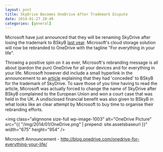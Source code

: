 ```yaml
---
layout: post
title: SkyDrive Becomes OneDrive After Trademark Dispute
date: 2014-01-27 20:49
categories: [general]
---
```

Microsoft have just announced that they will be renaming SkyDrive after losing the trademark to BSkyB <a href="http://www.computerweekly.com/news/2240202874/Microsoft-concedes-to-BSkyB-over-SkyDrive-trademark" target="_blank">last year</a>. Microsoft's cloud storage solution will now be rebranded to OneDrive with the tagline "For everything in your life".

Throwing a positive spin on it as ever, Microsoft's rebranding message is all about (pardon the pun) OneDrive for all your devices and for everything in your life. Microsoft however did include a small hyperlink in the announcement to an <a href="http://www.computerweekly.com/news/2240202874/Microsoft-concedes-to-BSkyB-over-SkyDrive-trademark" target="_blank">article</a> explaining that they had 'conceded' to BSkyB for the trademark of SkyDrive. To save those of you time having to read the article, Microsoft was actually forced to change the name of SkyDrive after BSkyB complained to the European Union and won a court case that was held in the UK. A undisclosed financial benefit was also given to BSkyB in what looks like an clear attempt by Microsoft to buy time to organise their rebranding efforts.

<img class="alignnone size-full wp-image-1003" alt="OneDrive Picture" src="{{ "/img/2014/01/OneDrive.png" | prepend: site.assetsbaseurl }}" width="675" height="954" />

Microsoft Announcement - http://blog.onedrive.com/onedrive-for-everything-your-life/
